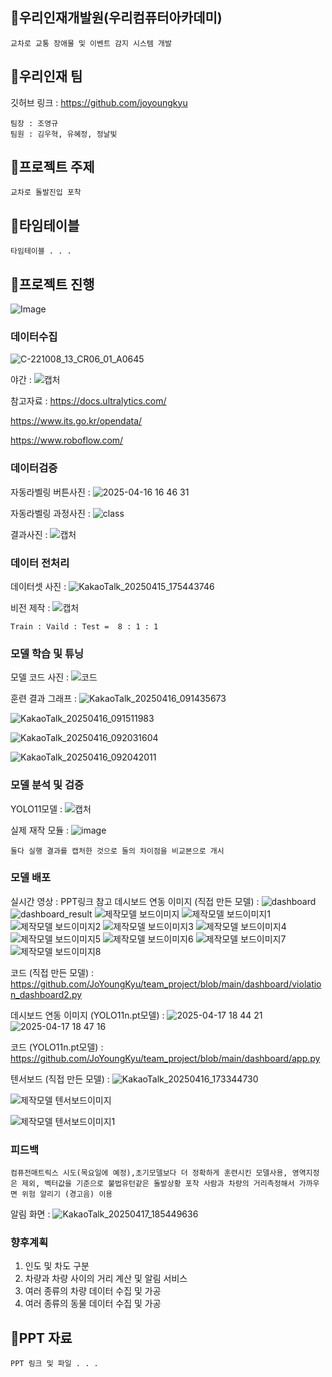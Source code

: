 ## 🎁우리인재개발원(우리컴퓨터아카데미)
```
교차로 교통 장애물 및 이벤트 감지 시스템 개발
```

## 🎁우리인재 팀
깃허브 링크 : https://github.com/joyoungkyu

```
팀장 : 조영규 
팀원 : 김우혁, 유혜정, 정날빛
```


## 🎁프로젝트 주제
```
교차로 돌발진입 포착
```

## 🎁타임테이블
```
타임테이블 . . . 
```

## 🎁프로젝트 진행
![Image](https://github.com/user-attachments/assets/7f57d601-8528-42d8-817a-8e7887fecec1)

### 데이터수집
![C-221008_13_CR06_01_A0645](https://github.com/user-attachments/assets/9b2732e5-5a2d-4626-98f8-9c20a711d37f)

야간 : ![캡처](https://github.com/user-attachments/assets/ed4e4bd4-4650-441f-aa07-3d064f06821f)

참고자료 : https://docs.ultralytics.com/

https://www.its.go.kr/opendata/

https://www.roboflow.com/

### 데이터검증
자동라벨링 버튼사진 : ![2025-04-16 16 46 31](https://github.com/user-attachments/assets/5f673aea-1d1d-449d-a24b-0018c3b4b3b9)

자동라벨링 과정사진 : ![class](https://github.com/user-attachments/assets/1bc6035e-bef5-4d1a-b889-32c17b62fc46)

결과사진 : ![캡처](https://github.com/user-attachments/assets/b8f0ec96-9fdd-4b30-9ad4-dbdd1d307afe)

### 데이터 전처리
데이터셋 사진 : ![KakaoTalk_20250415_175443746](https://github.com/user-attachments/assets/e68cfec2-9211-486d-a619-8cf8492f3923)

비전 제작 : ![캡처](https://github.com/user-attachments/assets/b34e5fd7-24b2-466e-8935-fb2a32ad3bbe)
```
Train : Vaild : Test =  8 : 1 : 1
```
### 모델 학습 및 튜닝
모델 코드 사진 : ![코드](https://github.com/user-attachments/assets/3f495da8-2da4-4a2d-b114-0d2b4d42c5ab)

훈련 결과 그래프 : ![KakaoTalk_20250416_091435673](https://github.com/user-attachments/assets/6fcd1797-41c6-4d50-bf3a-d82547ccd852)

![KakaoTalk_20250416_091511983](https://github.com/user-attachments/assets/d26edcd1-71a6-4efe-817c-870b27691a18)

![KakaoTalk_20250416_092031604](https://github.com/user-attachments/assets/1879875e-ba69-43c7-af0c-360f1e3377bf)

![KakaoTalk_20250416_092042011](https://github.com/user-attachments/assets/f8b4c1e1-c346-4a53-8afe-bf1621dff422)

### 모델 분석 및 검증

YOLO11모델 : ![캡처](https://github.com/user-attachments/assets/8609560a-b575-440c-a570-bb6bfdc36c3f)

실제 재작 모듈 : ![image](https://github.com/user-attachments/assets/561e2eea-0ecb-4c46-9024-fb199d85adcc)

```
둘다 실행 결과를 캡처한 것으로 둘의 차이점을 비교본으로 개시
```
### 모델 배포
실시간 영상 : PPT링크 참고
데시보드 연동 이미지 (직접 만든 모델) : ![dashboard](https://github.com/user-attachments/assets/1e7f5e09-b6b0-4e69-9c42-d73d9764799c) ![dashboard_result](https://github.com/user-attachments/assets/f0438397-0f04-4343-a0b4-5900cd7afeab) ![제작모델 보드이미지](https://github.com/user-attachments/assets/f1ead4df-59a5-4d98-be84-d5ecca394067) ![제작모델 보드이미지1](https://github.com/user-attachments/assets/287360e3-7840-4b88-9452-dd3ceda46f72) ![제작모델 보드이미지2](https://github.com/user-attachments/assets/aba8101e-815a-48cb-8c1a-2a8249019190) ![제작모델 보드이미지3](https://github.com/user-attachments/assets/e6d6fd69-59e0-43a1-858e-a390f547a3af) ![제작모델 보드이미지4](https://github.com/user-attachments/assets/8833cb2e-c9ca-45a2-83dd-a2b93d3acc53) ![제작모델 보드이미지5](https://github.com/user-attachments/assets/b8da983d-4027-4f23-9e04-4adefcab38b3) ![제작모델 보드이미지6](https://github.com/user-attachments/assets/708506d0-2742-4469-a71f-5858e7e6cb22) ![제작모델 보드이미지7](https://github.com/user-attachments/assets/de157e38-55a0-4c65-9dbc-a1cc4cb2b726) ![제작모델 보드이미지8](https://github.com/user-attachments/assets/11074c7f-1cf7-4c2a-97a1-7137e903957e)

코드 (직접 만든 모델) : https://github.com/JoYoungKyu/team_project/blob/main/dashboard/violation_dashboard2.py

데시보드 연동 이미지 (YOLO11n.pt모델) : ![2025-04-17 18 44 21](https://github.com/user-attachments/assets/10617660-01fc-440f-8334-bbdd5e5cf78a)![2025-04-17 18 47 16](https://github.com/user-attachments/assets/56927c0b-6359-4c0a-8497-19cb1480bf10)

코드 (YOLO11n.pt모델) : https://github.com/JoYoungKyu/team_project/blob/main/dashboard/app.py

텐서보드 (직접 만든 모델) : ![KakaoTalk_20250416_173344730](https://github.com/user-attachments/assets/5cec6e6c-2832-4641-8c6a-2b82747badc1)

![제작모델 텐서보드이미지](https://github.com/user-attachments/assets/49211271-305a-4263-a07f-f33c4fcd7a23)

![제작모델 텐서보드이미지1](https://github.com/user-attachments/assets/75a0c8d2-d189-4d77-8afe-49866f9de6b1)

### 피드백
```
컴퓨전매트릭스 시도(목요일에 예정),초기모델보다 더 정확하게 훈련시킨 모델사용, 영역지정은 제외, 벡터값을 기준으로 불법유턴같은 돌발상황 포착 사람과 차량의 거리측정해서 가까우면 위험 알리기 (경고음) 이용
```
알림 화면 : ![KakaoTalk_20250417_185449636](https://github.com/user-attachments/assets/f4ea8cf2-3ced-4e6e-9c21-18a4b19d07b0)

### 향후계획
1. 인도 및 차도 구분
2. 차량과 차량 사이의 거리 계산 및 알림 서비스
3. 여러 종류의 차량 데이터 수집 및 가공
4. 여러 종류의 동물 데이터 수집 및 가공

## 🎁PPT 자료
```
PPT 링크 및 파일 . . .
```
